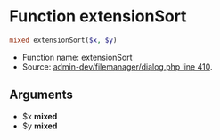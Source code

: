 Function extensionSort
===========================





```php
mixed extensionSort($x, $y)
```

* Function name: extensionSort
* Source: [admin-dev/filemanager/dialog.php line 410](https://github.com/PrestaShop/PrestaShop/blob/1.6.0.14/admin-dev/filemanager/dialog.php#L410).

Arguments
---------

* $x **mixed**
* $y **mixed**

